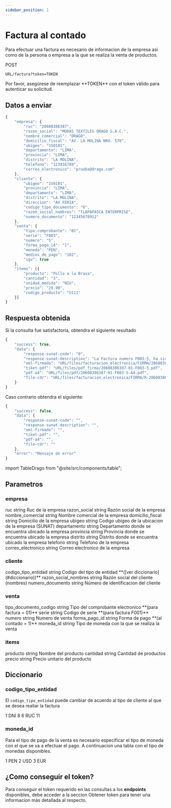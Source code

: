 ```yaml
---
sidebar_position: 1
---
```


# Factura al contado

Para efectuar una factura es necesario de informacion de la empresa asi como de la persona o empresa a la que se realiza la venta de productos.

<div class="flex">
<div class="post">POST</div>
<div class="url">

```bash
URL/factura?token=TOKEN
```

</div>
</div>
Por favor, asegúrese de reemplazar **TOKEN** con el token válido para autenticar su solicitud.

## Datos a enviar

```js
{
    "empresa": {
        "ruc": "20608386387",
        "razon_social": "MODAS TEXTILES DRAGO S.A.C.",
        "nombre_comercial": "DRAGO",
        "domicilio_fiscal": "AV. LA MOLINA NRO. 570",
        "ubigeo": "150101",
        "departamento": "LIMA",
        "provincia": "LIMA",
        "distrito": "LA MOLINA",
        "telefono": "123456789",
        "correo_electronico": "prueba@drago.com"
    },
    "cliente": {
        "ubigeo": "150101",
        "provincia": "LIMA",
        "departamento": "LIMA",
        "distrito": "LA MOLINA",
        "direccion": "AV FERIA",
        "codigo_tipo_documento": "6",
        "razon_social_nombres": "lLAPAPASCA ENTERPRISE",
        "numero_documento": "12345678912"
    },
    "venta": {
        "tipo_comprobante": "01",
        "serie": "F003",
        "numero": "5",
        "forma_pago_id": "1",
        "moneda": "PEN",
        "medios_de_pago": "102",
        "igv": true
    },
    "items": [{
        "producto": "Pollo a la Brasa",
        "cantidad": "3",
        "unidad_medida": "NIU",
        "precio": "29.90",
        "codigo_producto": "U111"
    }]
}
```

## Respuesta obtenida

Si la consulta fue satisfactoria, obtendra el siguiente resultado

```js
{
    "success": true,
    "data": {
        "response-sunat-code": "0",
        "response-sunat-description": "La Factura numero F003-5, ha sido aceptada",
        "xml-firmado": "URL/files/facturacion_electronica/FIRMA/20608386387-01-F003-5.xml",
        "tiket-pdf": "URL/files/pdf_firma/20608386387-01-F003-5.pdf",
        "pdf-a4": "URL/files/pdf/20608386387-01-F003-5-A4.pdf",
        "file-cdr": "URL/files/facturacion_electronica/FIRMA/R-20608386387-01-F003-5.xml"
    }
}
```

Caso contrario obtendra el siguiente:

```js
{
    "success": false,
    "data": {
        "response-sunat-code": "",
        "response-sunat-description": "",
        "xml-firmado": "",
        "tiket-pdf": "",
        "pdf-a4": "",
        "file-cdr": ""
    },
    "error": "Mensaje de error"
}
```

import TableDrago from "@site/src/components/table"; 

## Parametros

### empresa

<TableDrago thead="Parametro, Tipo, Descripción">
<tr>
    <td>ruc</td>
    <td>string</td>
    <td>Ruc de la empresa</td>
</tr>
<tr>
    <td>razon_social</td>
    <td>string</td>
    <td>Razón social de la empresa</td>
</tr>
<tr>
    <td>nombre_comercial</td>
    <td>string</td>
    <td>Nombre comercial de la empresa</td>
</tr>
<tr>
    <td>domicilio_fiscal</td>
    <td>string</td>
    <td>Domicilio de la empresa</td>
</tr>
<tr>
    <td>ubigeo</td>
    <td>string</td>
    <td>Codigo ubigeo de la ubicacion de la empresa (SUNAT)</td>
</tr>
<tr>
    <td>departamento</td>
    <td>string</td>
    <td>Departamento donde se encuentra ubicado la empresa</td>
</tr>
<tr>
    <td>provincia</td>
    <td>string</td>
    <td>Provincia donde se encuentra ubicado la empresa</td>
</tr>
<tr>
    <td>distrito</td>
    <td>string</td>
    <td>Distrito donde se encuentra ubicado la empresa</td>
</tr>
<tr>
    <td>telefono</td>
    <td>string</td>
    <td>Telefono de la empresa</td>
</tr>
<tr>
    <td>correo_electronico</td>
    <td>string</td>
    <td>Correo electronico de la empresa</td>
</tr>
</TableDrago>

### cliente

<TableDrago thead="Parametro, Tipo, Descripción">
<tr>
    <td>codigo_tipo_entidad</td>
    <td>string</td>
    <td>Codigo del tipo de entidad **([ver diccionario](#diccionario))**</td>
</tr>
<tr>
    <td>razon_social_nombres</td>
    <td>string</td>
    <td>Razón social del cliente (nombres)</td>
</tr>
<tr>
    <td>numero_documento</td>
    <td>string</td>
    <td>Número de identificacion del cliente</td>
</tr>
</TableDrago>

### venta

<TableDrago thead="Parametro, Tipo, Descripción">
<tr>
    <td>tipo_documento_codigo</td>
    <td>string</td>
    <td>Tipo del comprobante electronico **(para factura = 01)**</td>
</tr>
<tr>
    <td>serie</td>
    <td>string</td>
    <td>Codigo de serie **(para factura F001)**</td>
</tr>
<tr>
    <td>numero</td>
    <td>string</td>
    <td>Numero de venta</td>
</tr>
<tr>
    <td>forma_pago_id</td>
    <td>string</td>
    <td>Forma de pago **(al contado = 1)**</td>
</tr>
<tr>
    <td>moneda_id</td>
    <td>string</td>
    <td>Tipo de moneda con la que se realiza la venta</td>
</tr>
</TableDrago>

### items

<TableDrago thead="Parametro, Tipo, Descripción">
<tr>
    <td>producto</td>
    <td>string</td>
    <td>Nombre del producto</td>
</tr>
<tr>
    <td>cantidad</td>
    <td>string</td>
    <td>Cantidad de productos</td>
</tr>
<tr>
    <td>precio</td>
    <td>string</td>
    <td>Precio unitario del producto</td>
</tr>
</TableDrago>

## Diccionario

### codigo_tipo_entidad

El `codigo_tipo_entidad` puede cambiar de acuerdo al tipo de cliente al que se desea realiar la factura

<TableDrago thead="codigo_tipo_entidad, Entidad, Digitos">
<tr>
    <td>1</td>
    <td>DNI</td>
    <td>8</td>
</tr>
<tr>
    <td>6</td>
    <td>RUC</td>
    <td>11</td>
</tr>
</TableDrago>

### moneda_id

Para el tipo de pago de la venta es necesario especificar el tipo de moneda con el que se va a efectuar el pago. A continuacion una tabla con el tipo de monedas disponibles.

<TableDrago thead="moneda_id, Tipo de moneda">
<tr>
    <td>1</td>
    <td>PEN</td>
</tr>
<tr>
    <td>2</td>
    <td>USD</td>
</tr>
<tr>
    <td>3</td>
    <td>EUR</td>
</tr>
</TableDrago>

## ¿Como conseguir el token?

Para conseguir el token requerido en las consultas a los **endpoints** disponibles, debe acceder a la seccion Obtener token para tener una informacion más detallada al respecto.
